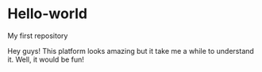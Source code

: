 # Hello-world
My first repository

Hey guys! This platform looks amazing but it take me a while to understand it. Well, it would be fun!

